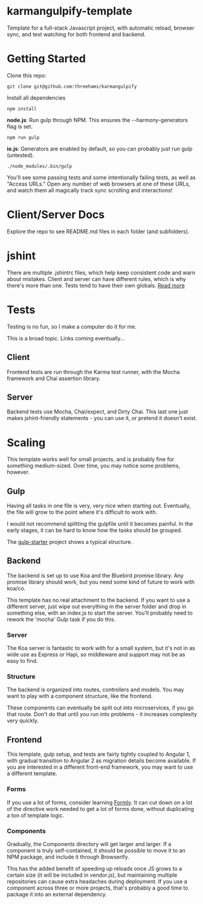 # karmangulpify-template
Template for a full-stack Javascript project, with automatic reload, browser sync, and test watching for both frontend
and backend.

# Getting Started
Clone this repo:

    git clone git@github.com:threehams/karmangulpify

Install all dependencies

    npm install

**node.js**: Run gulp through NPM. This ensures the --harmony-generators flag is set.

    npm run gulp

**io.js**: Generators are enabled by default, so you can probably just run gulp (untested).

    ./node_modules/.bin/gulp

You'll see some passing tests and some intentionally failing tests, as well as "Access URLs."
Open any number of web browsers at one of these URLs, and watch them all magically track sync scrolling and
interactions!

# Client/Server Docs
Explore the repo to see README.md files in each folder (and subfolders).

# jshint
There are multiple .jshintrc files, which help keep consistent code and warn about mistakes.
Client and server can have different rules, which is why there's more than one. Tests tend to have their own globals.
[Read more](http://jshint.com/)

# Tests
Testing is no fun, so I make a computer do it for me.

This is a broad topic. Links coming eventually...

## Client
Frontend tests are run through the Karma test runner, with the Mocha framework and Chai assertion library.

## Server
Backend tests use Mocha, Chai/expect, and Dirty Chai.
This last one just makes jshint-friendly statements - you can use it, or pretend it doesn't exist.

# Scaling
This template works well for small projects, and is probably fine for something medium-sized. Over time, you may notice
some problems, however.

## Gulp
Having all tasks in one file is very, very nice when starting out. Eventually, the file will grow to the point where
it's difficult to work with.

I would not recommend splitting the gulpfile until it becomes painful. In the early stages, it can be hard to know
how the tasks should be grouped.

The [gulp-starter](https://github.com/greypants/gulp-starter) project shows a typical structure.

## Backend
The backend is set up to use Koa and the Bluebird promise library. Any promise library should work, but you need
some kind of future to work with koa/co.

This template has no real attachment to the backend. If you want to use a different server, just wipe out everything in
the server folder and drop in something else, with an index.js to start the server. You'll probably need to rework the
'mocha' Gulp task if you do this.

### Server
The Koa server is fantastic to work with for a small system, but it's not in as wide use as Express or Hapi, so
middleware and support may not be as easy to find.

### Structure
The backend is organized into routes, controllers and models. You may want to play with a component
structure, like the frontend.

These components can eventually be split out into microservices, if you go that route. Don't do that until you run
into problems - it increases complexity very quickly.

## Frontend
This template, gulp setup, and tests are fairly tightly coupled to Angular 1, with gradual transition to Angular 2 as
migration details become available. If you are interested in a different front-end framework, you may want to use a
different template.

### Forms
If you use a lot of forms, consider learning [Formly](https://github.com/formly-js/angular-formly).
It can cut down on a lot of the directive work needed to get a lot of forms done, without duplicating a ton
of template logic.

### Components
Gradually, the Components directory will get larger and larger. If a component is truly self-contained, it
should be possible to move it to an NPM package, and include it through Browserify.

This has the added benefit of speeding up reloads once JS grows to a certain size (it will be included in vendor.js),
but maintaining multiple repositories can cause extra headaches during deployment. If you use a component across three
or more projects, that's probably a good time to package it into an external dependency.
